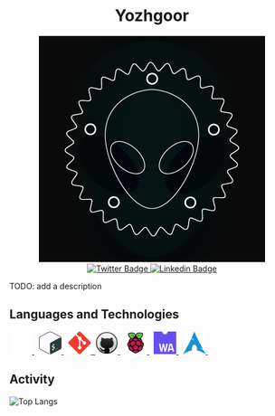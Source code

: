 <h1 align="center">Yozhgoor</h1>

<div id="logo" align="center">
  <img
    src="img/logo.png"
    alt="yozhgoor's logo"
  />
</div>

<div id="badges" align="center">
  <a href="https://twitter.com/yozhgoor">
    <img
      src="https://img.shields.io/badge/Twitter-blue?style=for-the-badge&logo=twitter&logoColor=white"
      alt="Twitter Badge"
    />
  </a>
  <a href="https://www.linkedin.com/in/yohan-boogaert-1a71a7230">
    <img
      src="https://img.shields.io/badge/LinkedIn-blue?style=for-the-badge&logo=linkedin&logoColor=white"
      alt="Linkedin Badge"
    />
  </a>
</div>

TODO: add a description

## Languages and Technologies

<div>
  <a href="https://www.rust-lang.org/">
    <img
        src="img/rust.svg"
        title="Rust"
        width="40"
        height="40"
    />
  </a>&nbsp;
  <a href="https://www.gnu.org/software/bash/">
    <img
      src="img/bash.svg"
      title="Bash"
      width="40"
      height="40"
    />
  </a>&nbsp;
  <a href="https://git-scm.com/">
    <img
      src="img/git.svg"
      title="Git"
      width="40"
      height="40"
    />&nbsp;
  <a href="https://github.com/">
    <img
      src="img/github.svg"
      title="GitHub"
      width="40"
      height="40"
    />
  </a>&nbsp;
  <a href="https://www.raspberrypi.org/">
    <img
      src="img/raspberry-pi.svg"
      title="Raspberry Pi"
      width="40"
      height="40"
    />
  </a>&nbsp;
  <a href="https://webassembly.org/">
    <img
      src="img/web-assembly.svg"
      title="WebAssembly"
      width="40"
      height="40"
    />
  </a>&nbsp;
  <a href="https://archlinux.org/">
    <img
      src="img/arch-linux.svg"
      title="Arch Linux"
      width="40"
      height="40"
    />
  </a>&nbsp;
</div>

## Activity

![Top Langs](https://github-readme-stats.vercel.app/api/top-langs/?username=yozhgoor&)
